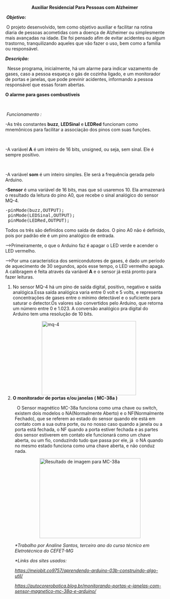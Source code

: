 <p style="text-align: center;"><strong>Auxiliar Residencial Para Pessoas com Alzheimer&nbsp;</strong></p>
<p style="text-align: left;"><strong><em>&nbsp;Objetivo:</em></strong></p>
<p style="text-align: left;"><strong><em>&nbsp;</em></strong>O projeto desenvolvido, tem como objetivo auxiliar e facilitar na rotina diaria de pessoas acometidas com a doen&ccedil;a de Alzheimer&nbsp;ou simplesmente mais avan&ccedil;adas na idade. Ele foi pensado afim de evitar acidentes ou algum trastorno, tranquilizando aqueles que v&atilde;o fazer o uso, bem como a familia ou respons&aacute;vel.</p>
<p style="text-align: left;"><strong><em>Descri&ccedil;&atilde;o:&nbsp;</em></strong></p>
<p style="text-align: left;"><strong><em>&nbsp;&nbsp;</em></strong>Nesse programa, inicialmente, h&aacute; um alarme para indicar vazamento de gases, caso a pessoa esque&ccedil;a o g&aacute;s de cozinha ligado, e um monitorador de portas e janelas, que pode previnir acidentes, informando a pessoa respons&aacute;vel que essas foram abertas.</p>
<p><strong><strong><strong><strong>O alarme para gases combustiveis</strong></strong></strong></strong></p>
<p>&nbsp;</p>
<p>&nbsp;<em>Funcionamento :&nbsp;</em></p>
<p>-As tr&ecirc;s constantes&nbsp;<strong>buzz</strong>,&nbsp;<strong>LEDSinal</strong>&nbsp;e&nbsp;<strong>LEDRed</strong>&nbsp;funcionam como mnem&ocirc;nicos para facilitar a associa&ccedil;&atilde;o dos pinos com suas fun&ccedil;&otilde;es.</p>
<p>&nbsp;</p>
<p>-A vari&aacute;vel <strong>A</strong>&nbsp;&eacute; um inteiro de 16 bits, unsigned, ou seja, sem sinal. Ele &eacute; sempre positivo.</p>
<p>&nbsp;</p>
<p>-A vari&aacute;vel&nbsp;<strong>som</strong>&nbsp;&eacute; um inteiro simples. Ele ser&aacute; a frequ&ecirc;ncia gerada pelo Arduino.</p>
<p><strong>-Sensor</strong>&nbsp;&eacute; uma vari&aacute;vel de 16 bits, mas que s&oacute; usaremos 10. Ela armazenar&aacute; o resultado da leitura do pino A0, que recebe o sinal anal&oacute;gico do sensor MQ-4.</p>
<pre>-pinMode(buzz,OUTPUT);
 pinMode(LEDSinal,OUTPUT);
 pinMode(LEDRed,OUTPUT);</pre>
<p>Todos os tr&ecirc;s s&atilde;o definidos como sa&iacute;da de dados. O pino A0 n&atilde;o &eacute; definido, pois por padr&atilde;o ele &eacute; um pino anal&oacute;gico de entrada.</p>
<p>--&gt;Primeiramente, o&nbsp;que o Arduino faz &eacute; apagar o LED verde e acender o LED vermelho.</p>
<p>--&gt;Por uma caracteristica dos semicondutores de gases, &eacute; dado um per&iacute;odo de aquecimento de 30 segundos, ap&oacute;s esse tempo, o LED vermelho apaga. A&nbsp;calibragem &eacute; feita atrav&eacute;s da vari&aacute;vel&nbsp;<strong>A</strong> e o sensor j&aacute; est&aacute; pronto para fazer leituras.</p>
<ol>
<li>
<p>No sensor MQ-4 h&aacute; um pino de sa&iacute;da digital, positivo, negativo e sa&iacute;da anal&oacute;gica.Essa sa&iacute;da anal&oacute;gica varia entre 0 volt e 5 volts, e representa concentra&ccedil;&otilde;es de gases entre o m&iacute;nimo detect&aacute;vel e o suficiente para saturar o detector.Os valores s&atilde;o convertidos pelo Arduino, que retorna um n&uacute;mero entre 0 e 1.023. A convers&atilde;o anal&oacute;gico pra digital do Arduino tem uma resolu&ccedil;&atilde;o de 10 bits.&nbsp;</p>
<img src="downloads " alt="" /><img style="display: block; margin-left: auto; margin-right: auto;" src="https://meiobit.com/wp-content/uploads/2017/08/20170801mq-4.jpg" alt="mq-4" width="297" height="233" /></li>
<li><strong><strong><strong>O monitorador de portas e/ou janelas (&nbsp;MC-38a )&nbsp; &nbsp;</strong></strong></strong></li>
</ol>
<p style="text-align: left; padding-left: 30px;"><strong>&nbsp;&nbsp;</strong>O Sensor magn&eacute;tico MC-38a funciona como uma chave ou switch, existem dois modelos o NA(Normalmente Aberto) e o NF(Normalmente Fechado), que se referem ao estado do sensor quando ele est&aacute; em contato com a sua outra porte, ou no nosso caso quando a janela ou a porta est&aacute; fechada, o NF quando a porta estiver fechada e as partes dos sensor estiverem em contato ele funcionar&aacute; como um chave aberta, ou um fio, conduzindo tudo que passa por ele, j&aacute; &nbsp;o NA quando no mesmo estado funciona como uma chave aberta, e n&atilde;o conduz nada.&nbsp;</p>
<p style="text-align: left; padding-left: 30px;"><img style="display: block; margin-left: auto; margin-right: auto;" src="https://http2.mlstatic.com/sensor-magnetico-porta-mc-38a-arduinopic-D_NQ_NP_15240-MLB20099418046_052014-F.jpg" alt="Resultado de imagem para MC-38a" width="318" height="251" /></p>
<p style="text-align: left; padding-left: 30px;"><em>*Trabalho por Analine Santos, terceiro ano do curso t&eacute;cnico em Eletrot&eacute;cnica do CEFET-MG</em></p>
<p style="text-align: left; padding-left: 30px;"><em>*Links dos sites usados:&nbsp;</em></p>
<p style="text-align: left; padding-left: 30px;"><em><a href="https://meiobit.com/369757/aprendendo-arduino-03b-construindo-algo-util/">https://meiobit.co9757/aprendendo-arduino-03b-construindo-algo-util/</a></em></p>
<p style="text-align: left; padding-left: 30px;"><em><a href="https://autocorerobotica.blog.br/monitorando-portas-e-janelas-com-sensor-magnetico-mc-38a-e-arduino/">https://autocorerobotica.blog.br/monitorando-portas-e-janelas-com-sensor-magnetico-mc-38a-e-arduino/</a></em></p>
<p>&nbsp;</p>
